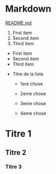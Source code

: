 # Markdown
[README.md](https://github.com/Nymphadorart/exercise-markdown#readme)

1. First item
2. Second item
3. Third item

- First item
- Second item
- Third item

 
 * Titre de la liste
   
    * 1ere chose
 
    * 2eme chose
  
    * 3eme chose
  
    * 4eme chose	
# Titre 1 
## Titre 2
### Titre 3


